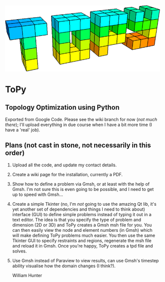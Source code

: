 ![ToPy Logo](/images/topy_logo3d.png)

# ToPy
## Topology Optimization using Python

Exported from Google Code. Please see the wiki branch for now (_not much there_); I'll upload everything in due course when I have a bit more time (I have a 'real' job).

## Plans (not cast in stone, not necessarily in this order)
1. Upload all the code, and update my contact details.
2. Create a wiki page for the installation, currently a PDF.
2. Show how to define a problem via Gmsh, or at least with the help of Gmsh. I'm not sure this is even going to be possible, and I need to get up to speed with Gmsh...
3. Create a simple Tkinter (no, I'm *not* going to use the amazing Qt lib, it's yet another set of dependencies and things I need to think about) interface (GUI) to define simple problems instead of typing it out in a text editor. The idea is that you specify the type of problem and dimension (2D or 3D) and ToPy creates a Gmsh msh file for you. You can then easily view the node and element numbers (in Gmsh) which will make defining ToPy problems much easier. You then use the same Tkinter GUI to specify restraints and regions, regenerate the msh file and reload it in Gmsh. Once you're happy, ToPy creates a tpd file and solves.
4. Use Gmsh instead of Paraview to view results, can use Gmsh's timestep ability visualise how the domain changes (I think?).

	William Hunter

